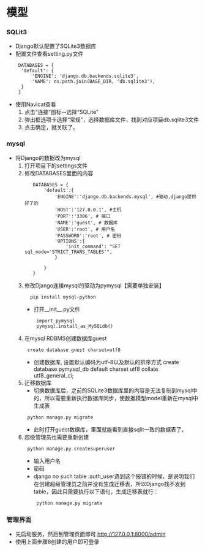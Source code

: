 # 模型
### SQLit3
* Django默认配置了SQLite3数据库
* 配置文件查看setting.py文件
  ```
   DATABASES = {
    'default': {
        'ENGINE': 'django.db.backends.sqlite3',
        'NAME': os.path.join(BASE_DIR, 'db.sqlite3'),
    }
   }
  ```
* 使用Navicat查看
  1. 点击“连接”图标--选择“SQLite”
  2. 弹出框选项卡选择“常规”，选择数据库文件，找到对应项目db.sqlite3文件
  3. 点击确定，就关联了。

### mysql
* 将Django的数据改为mysql
  1. 打开项目下的settings文件
  2. 修改DATABASES里面的内容
     ```
        DATABASES = {
            'default':{
                'ENGINE':'django.db.backends.mysql', #驱动,django提供好了的
                'HOST':'127.0.0.1', #主机
                'PORT':'3306', # 端口
                'NAME':'guest', # 数据库
                'USER':'root', # 用户名
                'PASSWORD':'root', # 密码
                'OPTIONS':{
                    'init_command': "SET sql_mode='STRICT_TRANS_TABLES'",
                }

            }
        }
     ```
  3. 修改Django连接mysql的驱动为pymysql【需要单独安装】
     ```
       pip install mysql-python
     ```
     * 打开__init__.py文件
       ```
        import pymysql
        pymysql.install_as_MySQLdb()
       ```
  4. 在mysql RDBMS创建数据库guest
     ```
      create database guest charset=utf8
     ```
     * 创建数据库, 设置默认编码为utf-8以及默认的排序方式  create database pymysql_db default charset utf8 collate utf8_general_ci;
  5. 迁移数据库
     * 切换数据库后，之前的SQLite3数据库里的内容是无法复制到mysql中的，所以需要重新执行数据库同步，使数据模型model重新在mysql中生成表
     ```
      python manage.py migrate
     ```
     * 此时打开guest数据库，里面就能看到直接sqlit一致的数据表了。
  6. 超级管理员也需要重新创建
     ```
      python manage.py createsuperuser
     ```
     * 输入用户名
     * 密码
     * django no such table :auth_user遇到这个报错的时候，是说明我们在创建超级管理员之前并没有生成迁移表，所以Django找不发到table，因此只需要执行以下语句，生成迁移表就行：
       ```
        python manage.py migrate
       ```

### 管理界面
* 先启动服务，然后到管理页面即可 http://127.0.0.1:8000/admin
* 使用上面步骤6创建的用户即可登录


